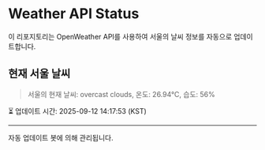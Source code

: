 
# Weather API Status

이 리포지토리는 OpenWeather API를 사용하여 서울의 날씨 정보를 자동으로 업데이트합니다.

## 현재 서울 날씨
> 서울의 현재 날씨: overcast clouds, 온도: 26.94°C, 습도: 56%

⏳ 업데이트 시간: 2025-09-12 14:17:53 (KST)

---
자동 업데이트 봇에 의해 관리됩니다.
